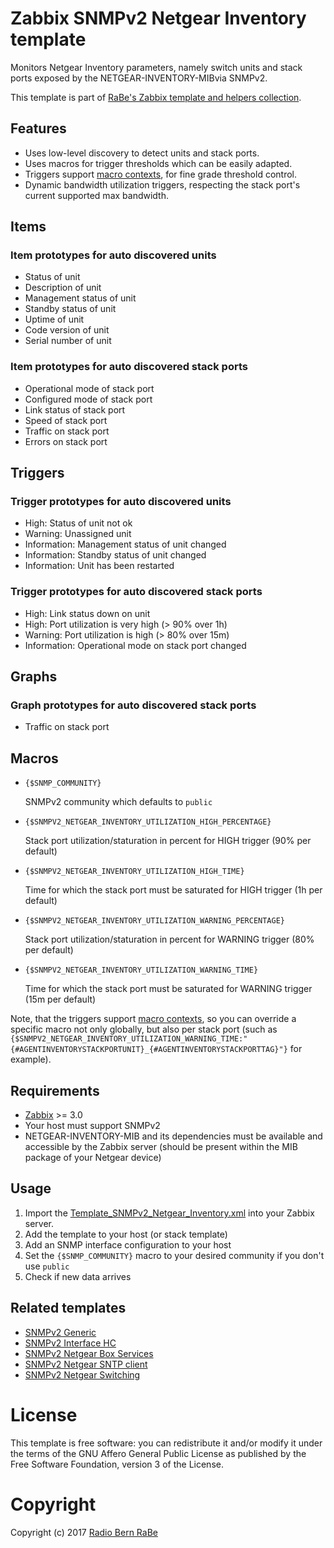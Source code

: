 # Zabbix SNMPv2 Netgear Inventory template
Monitors Netgear Inventory parameters, namely switch units and stack ports
exposed by the NETGEAR-INVENTORY-MIBvia SNMPv2.

This template is part of [RaBe's Zabbix template and helpers
collection](https://github.com/radiorabe/rabe-zabbix).

## Features
* Uses low-level discovery to detect units and stack ports.
* Uses macros for trigger thresholds which can be easily adapted.
* Triggers support [macro contexts](https://www.zabbix.com/documentation/3.0/manual/config/macros/usermacros#macro_context), for fine grade threshold control.
* Dynamic bandwidth utilization triggers, respecting the stack port's current supported max bandwidth.

## Items
### Item prototypes for auto discovered units
* Status of unit
* Description of unit
* Management status of unit
* Standby status of unit
* Uptime of unit
* Code version of unit
* Serial number of unit

### Item prototypes for auto discovered stack ports
* Operational mode of stack port
* Configured mode of stack port 
* Link status of stack port
* Speed of stack port
* Traffic on stack port
* Errors on stack port

## Triggers
### Trigger prototypes for auto discovered units
* High: Status of unit not ok
* Warning: Unassigned unit
* Information: Management status of unit changed
* Information: Standby status of unit changed
* Information: Unit has been restarted

### Trigger prototypes for auto discovered stack ports
* High: Link status down on unit
* High: Port utilization is very high (> 90% over 1h)
* Warning: Port utilization is high (> 80% over 15m)
* Information: Operational mode on stack port changed

## Graphs
### Graph prototypes for auto discovered stack ports
* Traffic on stack port

## Macros
* <code>{$SNMP_COMMUNITY}</code>

  SNMPv2 community which defaults to <code>public</code>

* <code>{$SNMPV2_NETGEAR_INVENTORY_UTILIZATION_HIGH_PERCENTAGE}</code>

  Stack port utilization/staturation in percent for HIGH trigger (90% per default)

* <code>{$SNMPV2_NETGEAR_INVENTORY_UTILIZATION_HIGH_TIME}</code>

  Time for which the stack port  must be saturated for HIGH trigger (1h per default)  

* <code>{$SNMPV2_NETGEAR_INVENTORY_UTILIZATION_WARNING_PERCENTAGE}</code>

  Stack port utilization/staturation in percent for WARNING trigger (80% per default)
  
* <code>{$SNMPV2_NETGEAR_INVENTORY_UTILIZATION_WARNING_TIME}</code>

  Time for which the stack port must be saturated for WARNING trigger (15m per default)

Note, that the triggers support [macro contexts](https://www.zabbix.com/documentation/3.0/manual/config/macros/usermacros#macro_context),
so you can override a specific macro not only globally, but also per stack port
(such as <code>{$SNMPV2_NETGEAR_INVENTORY_UTILIZATION_WARNING_TIME:"{#AGENTINVENTORYSTACKPORTUNIT}_{#AGENTINVENTORYSTACKPORTTAG}"}</code>
for example).

## Requirements
* [Zabbix](https://www.zabbix.com/) >= 3.0
* Your host must support SNMPv2
* NETGEAR-INVENTORY-MIB and its dependencies must be available and accessible by the Zabbix server (should be present within the MIB package of your Netgear device)

## Usage
1. Import the [Template_SNMPv2_Netgear_Inventory.xml](Template_SNMPv2_Netgear_Inventory.xml) into your Zabbix server.
2. Add the template to your host (or stack template)
3. Add an SNMP interface configuration to your host
4. Set the <code>{$SNMP_COMMUNITY}</code> macro to your desired community if you don't use <code>public</code>
5. Check if new data arrives

## Related templates
* [SNMPv2 Generic](../SNMPv2_Generic)
* [SNMPv2 Interface HC](../SNMPv2_Interface_HC)
* [SNMPv2 Netgear Box Services](../SNMPv2_Netgear_Box_Services)
* [SNMPv2 Netgear SNTP client](../SNMPv2_Netgear_SNTP_client)
* [SNMPv2 Netgear Switching](../SNMPv2_Netgear_Switching)

# License
This template is free software: you can redistribute it and/or modify it under
the terms of the GNU Affero General Public License as published by the Free
Software Foundation, version 3 of the License.

# Copyright
Copyright (c) 2017 [Radio Bern RaBe](http://www.rabe.ch)

